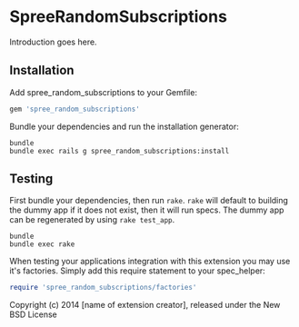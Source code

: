 SpreeRandomSubscriptions
========================

Introduction goes here.

Installation
------------

Add spree_random_subscriptions to your Gemfile:

```ruby
gem 'spree_random_subscriptions'
```

Bundle your dependencies and run the installation generator:

```shell
bundle
bundle exec rails g spree_random_subscriptions:install
```

Testing
-------

First bundle your dependencies, then run `rake`. `rake` will default to building the dummy app if it does not exist, then it will run specs. The dummy app can be regenerated by using `rake test_app`.

```shell
bundle
bundle exec rake
```

When testing your applications integration with this extension you may use it's factories.
Simply add this require statement to your spec_helper:

```ruby
require 'spree_random_subscriptions/factories'
```

Copyright (c) 2014 [name of extension creator], released under the New BSD License
